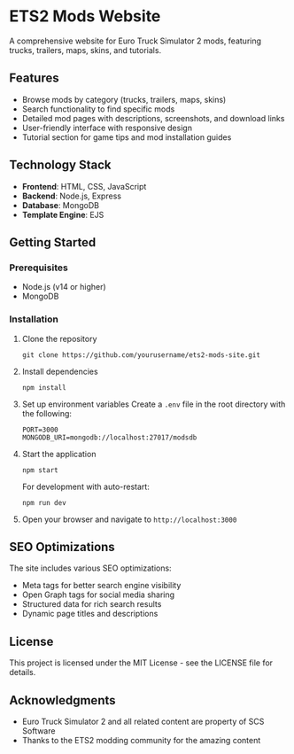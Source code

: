 # ETS2 Mods Website

A comprehensive website for Euro Truck Simulator 2 mods, featuring trucks, trailers, maps, skins, and tutorials.

## Features

- Browse mods by category (trucks, trailers, maps, skins)
- Search functionality to find specific mods
- Detailed mod pages with descriptions, screenshots, and download links
- User-friendly interface with responsive design
- Tutorial section for game tips and mod installation guides

## Technology Stack

- **Frontend**: HTML, CSS, JavaScript
- **Backend**: Node.js, Express
- **Database**: MongoDB
- **Template Engine**: EJS

## Getting Started

### Prerequisites

- Node.js (v14 or higher)
- MongoDB

### Installation

1. Clone the repository
   ```
   git clone https://github.com/yourusername/ets2-mods-site.git
   ```

2. Install dependencies
   ```
   npm install
   ```

3. Set up environment variables
   Create a `.env` file in the root directory with the following:
   ```
   PORT=3000
   MONGODB_URI=mongodb://localhost:27017/modsdb
   ```

4. Start the application
   ```
   npm start
   ```
   
   For development with auto-restart:
   ```
   npm run dev
   ```

5. Open your browser and navigate to `http://localhost:3000`

## SEO Optimizations

The site includes various SEO optimizations:
- Meta tags for better search engine visibility
- Open Graph tags for social media sharing
- Structured data for rich search results
- Dynamic page titles and descriptions

## License

This project is licensed under the MIT License - see the LICENSE file for details.

## Acknowledgments

- Euro Truck Simulator 2 and all related content are property of SCS Software
- Thanks to the ETS2 modding community for the amazing content
